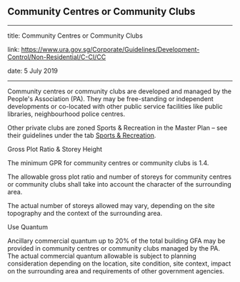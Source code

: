## Community Centres or Community Clubs
---
title: Community Centres or Community Clubs

link: https://www.ura.gov.sg/Corporate/Guidelines/Development-Control/Non-Residential/C-CI/CC

date: 5 July 2019

---


Community centres or community clubs are developed and managed by the People's Association (PA). They may be free-standing or independent developments or co-located with other public service facilities like public libraries, neighbourhood police centres.

Other private clubs are zoned Sports & Recreation in the Master Plan – see their guidelines under the tab [Sports & Recreation](https://www.ura.gov.sg/Corporate/Guidelines/Development-Control/Non-Residential/SR).

Gross Plot Ratio & Storey Height

The minimum GPR for community centres or community clubs is 1.4.

The allowable gross plot ratio and number of storeys for community centres or community clubs shall take into account the character of the surrounding area.

The actual number of storeys allowed may vary, depending on the site topography and the context of the surrounding area.

Use Quantum

Ancillary commercial quantum up to 20% of the total building GFA may be provided in community centres or community clubs managed by the PA. The actual commercial quantum allowable is subject to planning consideration depending on the location, site condition, site context, impact on the surrounding area and requirements of other government agencies.



